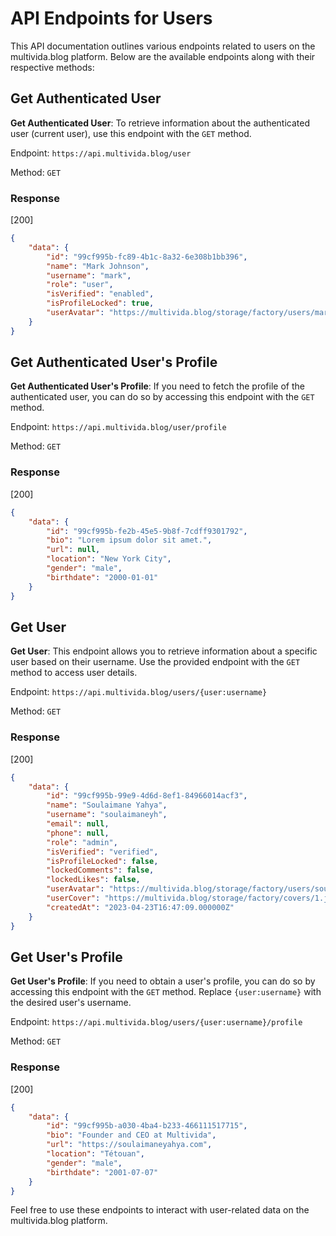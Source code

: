 # API Endpoints for Users

This API documentation outlines various endpoints related to users on the multivida.blog platform. Below are the available endpoints along with their respective methods:

## Get Authenticated User

**Get Authenticated User**: To retrieve information about the authenticated user (current user), use this endpoint with the `GET` method.

Endpoint: `https://api.multivida.blog/user` 

Method: `GET`

### Response

[200]

```json
{
    "data": {
        "id": "99cf995b-fc89-4b1c-8a32-6e308b1bb396",
        "name": "Mark Johnson",
        "username": "mark",
        "role": "user",
        "isVerified": "enabled",
        "isProfileLocked": true,
        "userAvatar": "https://multivida.blog/storage/factory/users/mark/1.jpg"
    }
}
```

## Get Authenticated User's Profile

**Get Authenticated User's Profile**: If you need to fetch the profile of the authenticated user, you can do so by accessing this endpoint with the `GET` method.

Endpoint: `https://api.multivida.blog/user/profile` 

Method: `GET`

### Response

[200]

```json
{
    "data": {
        "id": "99cf995b-fe2b-45e5-9b8f-7cdff9301792",
        "bio": "Lorem ipsum dolor sit amet.",
        "url": null,
        "location": "New York City",
        "gender": "male",
        "birthdate": "2000-01-01"
    }
}
```

## Get User

**Get User**: This endpoint allows you to retrieve information about a specific user based on their username. Use the provided endpoint with the `GET` method to access user details.

Endpoint: `https://api.multivida.blog/users/{user:username}` 

Method: `GET`

### Response

[200]

```json
{
    "data": {
        "id": "99cf995b-99e9-4d6d-8ef1-84966014acf3",
        "name": "Soulaimane Yahya",
        "username": "soulaimaneyh",
        "email": null,
        "phone": null,
        "role": "admin",
        "isVerified": "verified",
        "isProfileLocked": false,
        "lockedComments": false,
        "lockedLikes": false,
        "userAvatar": "https://multivida.blog/storage/factory/users/soulaimaneyh/1.jpg",
        "userCover": "https://multivida.blog/storage/factory/covers/1.jpg",
        "createdAt": "2023-04-23T16:47:09.000000Z"
    }
}
```

## Get User's Profile

**Get User's Profile**: If you need to obtain a user's profile, you can do so by accessing this endpoint with the `GET` method. Replace `{user:username}` with the desired user's username.

Endpoint: `https://api.multivida.blog/users/{user:username}/profile` 

Method: `GET`

### Response

[200]

```json
{
    "data": {
        "id": "99cf995b-a030-4ba4-b233-466111517715",
        "bio": "Founder and CEO at Multivida",
        "url": "https://soulaimaneyahya.com",
        "location": "Tétouan",
        "gender": "male",
        "birthdate": "2001-07-07"
    }
}
```

Feel free to use these endpoints to interact with user-related data on the multivida.blog platform.

